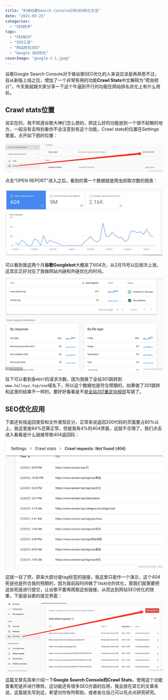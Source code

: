 ```yaml
---
title: "利用谷歌Search Console分析SEO优化方法"
date: "2021-03-25"
categories: 
  - "SEO技术"
tags: 
  - "SEO知识"
  - "SEO工具"
  - "网站排名SEO"
  - "Google SEO优化"
coverImage: "google-1-1.jpeg"
---
```


谷歌Google Search Console对于做谷歌SEO优化的人来说应该是再熟悉不过，自从新版上线之后，增加了一个非常有用的功能**Crawl Stats**中文解释为“爬虫统计”，今天我就跟大家分享一下这个牛逼到不行的功能在网站排名优化上有什么用处。

## Crawl stats位置

说实在的，我不知道谷歌大神们怎么想的，把这么好的功能放到一个很不起眼的地方，一般没有去特别看你不会注意到有这个功能，Crawl stats的位置在Settings里面，点开如下图的位置：

![谷歌Search Console Crawling](images/谷歌Search-Console-Crawling.png)

点击“OPEN REPORT"进入之后，看到的第一个数据就是爬虫抓取次数的图表：

![Crawl Stats 爬虫爬取次数](images/Crawl-Stas-爬虫爬取次数.jpg)

可以看到我这两个月**谷歌Googlebot**大概来了604次，从2月15号以后频次上涨，这其实正好对应了我做网站内链和外链优化的时间。

![谷歌 Crawl stats 数据](images/谷歌-Crawl-stats-数据.png)

往下可以看到各`HOST`的请求次数，因为我做了全站301跳转到`www.helloyu.top/seo`域名下，所以这个数据也是符合预期的，如果做了301跳转和这里的结果不一样的，要好好看看是不是[全站301重定向规则](https://www.helloyu.top/seo/301-https-seo.html)写错了。

## SEO优化应用

下面还有按返回类型和文件类型区分，正常来说返回200代码的页面要占80%以上，我这里是84%还算正常，但是我有4%的404界面，这就不合理了，我们点击进入看看是什么链接导致404返回码：

![](images/谷歌SEO优化404死链.png)

这就一目了然，原来大部分是tag标签的链接，我这里只是作一个演示，这个404死链也是符合我的预期的，因为我前段时间做了`TAG标签`的优化，那我们就需要把这些死链进行提交，让谷歌不要再爬取这些链接，从而达到网站SEO优化的效果，下面是谷歌的提交界面：

![谷歌移除404死链](images/移除404死链.png)

这篇文章先简单介绍一下**Google Search Console的Crawl Stats**，使用这个功能查看死链并进行移除，这功能还有很多SEO方面的应用，我会放在其它的文章来说，这篇就先写到这，希望对你有所帮助，或者各位自己可以先点点研究研究。
